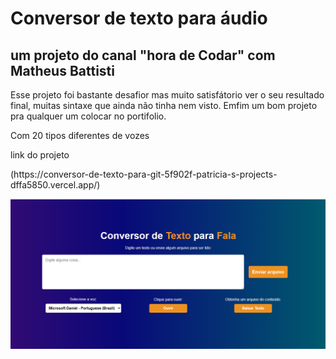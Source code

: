<h1>Conversor de texto para áudio </h1>
<h2> um projeto do canal "hora de Codar" com Matheus Battisti </h2>
<p>Esse projeto foi bastante desafior mas muito satisfátorio ver o seu resultado final, muitas sintaxe que ainda não tinha nem visto. Emfim um bom projeto pra qualquer um colocar no portifolio.
<p> Com 20 tipos diferentes de vozes </p>
<p>link do projeto </p>
(https://conversor-de-texto-para-git-5f902f-patricia-s-projects-dffa5850.vercel.app/)
<p></p>

<img src="https://github.com/patriciapereira1/conversor-de-texto-para-fala/blob/main/2024-07-22%20154117.png">
